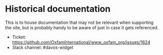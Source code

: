 # Historical documentation

This is to house documentation that may not be relevant when supporting the
site, but is probably handy to be aware of just in case it gets referenced.

- Ticket: https://github.com/OxfamInternational/www_oxfam_org/issues/1624
- Slack channel: #davos-widget
